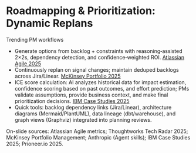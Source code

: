 # Roadmapping & Prioritization: Dynamic Replans
Trending PM workflows

- Generate options from backlog + constraints with reasoning‑assisted 2×2s, dependency detection, and confidence‑weighted ROI. [Atlassian Agile 2025][Thoughtworks 2025]
- Continuously replan on signal changes; maintain deduped backlogs across Jira/Linear. [McKinsey Portfolio 2025][Anthropic Agent Skills]
- ICE score calculation: AI analyzes historical data for impact estimation, confidence scoring based on past outcomes, and effort prediction; PMs validate assumptions, provide business context, and make final prioritization decisions. [IBM Case Studies 2025][Prioneer.io 2025]
 - Quick tools: backlog dependency links (Jira/Linear), architecture diagrams (Mermaid/PlantUML), data lineage (dbt/warehouse), and graph views (Graphviz) integrated into planning reviews.

On-slide sources: Atlassian Agile metrics; Thoughtworks Tech Radar 2025; McKinsey Portfolio Management; Anthropic (Agent skills); IBM Case Studies 2025; Prioneer.io 2025.

[Atlassian Agile 2025]: https://www.atlassian.com/agile
[Thoughtworks 2025]: https://www.thoughtworks.com/radar
[McKinsey Portfolio 2025]: https://www.mckinsey.com/capabilities/operations/our-insights
[Anthropic Agent Skills]: https://www.anthropic.com/transparency/model-report
[IBM Case Studies 2025]: https://www.ibm.com/case-studies/assisted-idea-prioritization
[Prioneer.io 2025]: https://prioneer.io/tools/ice-prioritization-tool
